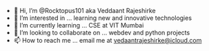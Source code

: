 - 👋 Hi, I’m @Rocktopus101 aka Veddaant Rajeshirke
- 👀 I’m interested in ... learning new and innovative technologies
- 🌱 I’m currently learning ... CSE at VIT Mumbai
- 💞️ I’m looking to collaborate on ... webdev and python projects
- 📫 How to reach me ... email me at vedaantrajeshirke@icloud.com

<!---
Rocktopus101/Rocktopus101 is a ✨ special ✨ repository because its `README.md` (this file) appears on your GitHub profile.
You can click the Preview link to take a look at your changes.
--->
